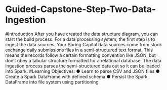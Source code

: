 # Guided-Capstone-Step-Two-Data-Ingestion

#Introduction
After you have created the data structure diagram, you can start the build process. For a data
processing system, the first step is to ingest the data sources. Your Spring Capital data sources
come from stock exchange daily submissions files in a semi-structured text format. This means
the records follow a certain formatting convention like JSON, but don’t obey a tabular structure
formatted for a relational database. The data ingestion process parses the semi-structured data
out so it can be loaded into Spark.
#Learning Objectives:
● Learn to parse CSV and JSON files
● Create a Spark DataFrame with defined schema
● Persist the Spark DataFrame into file system using partitioning
